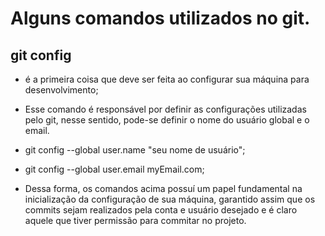 # Alguns comandos utilizados no git.

## git config

- é  a primeira coisa que deve ser feita ao configurar sua máquina para desenvolvimento;

- Esse comando é responsável por definir as configurações utilizadas pelo git, nesse sentido, pode-se definir o nome do usuário global e o email.

- git config --global  user.name "seu nome de usuário";

- git config --global user.email myEmail.com;

- Dessa forma, os comandos acima possuí um papel fundamental na inicialização da configuração de sua máquina, garantido assim que os commits sejam realizados pela conta e usuário desejado e é claro aquele que tiver permissão para commitar no projeto.